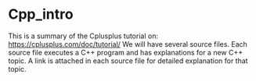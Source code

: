# Cpp_intro
This is a summary of the Cplusplus tutorial on: https://cplusplus.com/doc/tutorial/
We will have several source files. Each source file executes a C++ program and has explanations for a new C++ topic.
A link is attached in each source file for detailed explanation for that topic.
